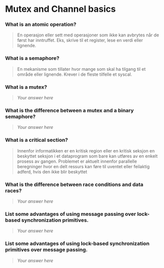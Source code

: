 # Mutex and Channel basics

### What is an atomic operation?
> En operasjon eller sett med operasjoner som ikke kan avbrytes når de først har inntruffet. Eks, skrive til et register, lese en verdi eller lignende. 

### What is a semaphore?
> En mekanisme som tillater hvor mange som skal ha tilgang til et område eller lignende. Krever i de fleste tilfelle et syscal. 

### What is a mutex?
> *Your answer here*

### What is the difference between a mutex and a binary semaphore?
> *Your answer here*

### What is a critical section?
> Innenfor informatikken er en kritisk region eller en kritisk seksjon en beskyttet seksjon i et dataprogram som bare kan utføres av en enkelt prosess av gangen. Problemet er aktuelt innenfor parallelle beregninger hvor en delt ressurs kan føre til uventet eller feilaktig adferd, hvis den ikke blir beskyttet

### What is the difference between race conditions and data races?
 > *Your answer here*

### List some advantages of using message passing over lock-based synchronization primitives.
> *Your answer here*

### List some advantages of using lock-based synchronization primitives over message passing.
> *Your answer here*
